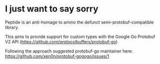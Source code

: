 # I just want to say sorry

Peptide is an anti-homage to amino the defunct semi-protobuf-compatible library.

This aims to provide support for custom types with the Google Go Protobuf V2 API (https://github.com/protocolbuffers/protobuf-go)

Following the approach suggested protobuf-go maintainer here: https://github.com/xen0n/protobuf-gogogo/issues/1
